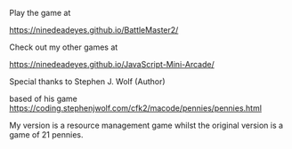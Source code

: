 Play the game at 

https://ninedeadeyes.github.io/BattleMaster2/

Check out my other games at

https://ninedeadeyes.github.io/JavaScript-Mini-Arcade/

Special thanks to Stephen J. Wolf (Author)

based of his game
https://coding.stephenjwolf.com/cfk2/macode/pennies/pennies.html

My version is a resource management game whilst the original version is a game of 21 pennies.  
